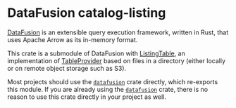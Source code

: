 <!---
  Licensed to the Apache Software Foundation (ASF) under one
  or more contributor license agreements.  See the NOTICE file
  distributed with this work for additional information
  regarding copyright ownership.  The ASF licenses this file
  to you under the Apache License, Version 2.0 (the
  "License"); you may not use this file except in compliance
  with the License.  You may obtain a copy of the License at

    http://www.apache.org/licenses/LICENSE-2.0

  Unless required by applicable law or agreed to in writing,
  software distributed under the License is distributed on an
  "AS IS" BASIS, WITHOUT WARRANTIES OR CONDITIONS OF ANY
  KIND, either express or implied.  See the License for the
  specific language governing permissions and limitations
  under the License.
-->

# DataFusion catalog-listing

[DataFusion][df] is an extensible query execution framework, written in Rust, that uses Apache Arrow as its in-memory format.

This crate is a submodule of DataFusion with [ListingTable], an implementation
of [TableProvider] based on files in a directory (either locally or on remote
object storage such as S3).

Most projects should use the [`datafusion`] crate directly, which re-exports
this module. If you are already using the [`datafusion`] crate, there is no
reason to use this crate directly in your project as well.

[df]: https://crates.io/crates/datafusion
[df]: https://crates.io/crates/datafusion
[listingtable]: https://docs.rs/datafusion/latest/datafusion/datasource/listing/struct.ListingTable.html
[tableprovider]: https://docs.rs/datafusion/latest/datafusion/datasource/trait.TableProvider.html
[`datafusion`]: https://crates.io/crates/datafusion
